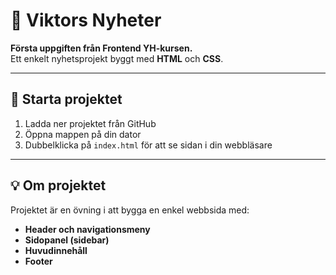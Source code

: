 # 📰 Viktors Nyheter

**Första uppgiften från Frontend YH-kursen.**  
Ett enkelt nyhetsprojekt byggt med **HTML** och **CSS**.

---

## 🚀 Starta projektet

1. Ladda ner projektet från GitHub  
2. Öppna mappen på din dator  
3. Dubbelklicka på `index.html` för att se sidan i din webbläsare

---

## 💡 Om projektet

Projektet är en övning i att bygga en enkel webbsida med:
- **Header och navigationsmeny**
- **Sidopanel (sidebar)**
- **Huvudinnehåll**
- **Footer**
